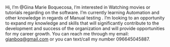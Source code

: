 Hi, I’m @Gina Marie Boquecosa, I’m interested in Watching movies or tutorials regarding on the software.
I’m currently learning Automation and other knowledge in regards of Manual testing .
I’m looking to an opportunity to expand my knowledge and skills that will significantly contribute to the development and success of the organization and will provide opportunities for my career growth.
You can reach me through my email: gianboq@gmail.com or you can text/call my number 096645045887.
